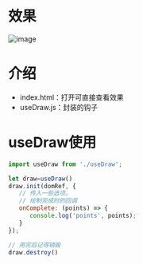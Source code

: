 # 效果
![image](https://github.com/sanhuamao1/useDraw_polygon/assets/54561827/e877b363-d323-4d06-b723-6e220559472c)


# 介绍
- index.html：打开可直接查看效果
- useDraw.js：封装的钩子

# useDraw使用
```js
import useDraw from './useDraw';

let draw=useDraw()
draw.init(domRef, {
   // 传入一些选项。
   // 绘制完成时的回调
   onComplete: (points) => {
      console.log('points', points);
   }
});

// 用完后记得销毁
draw.destroy()
```
